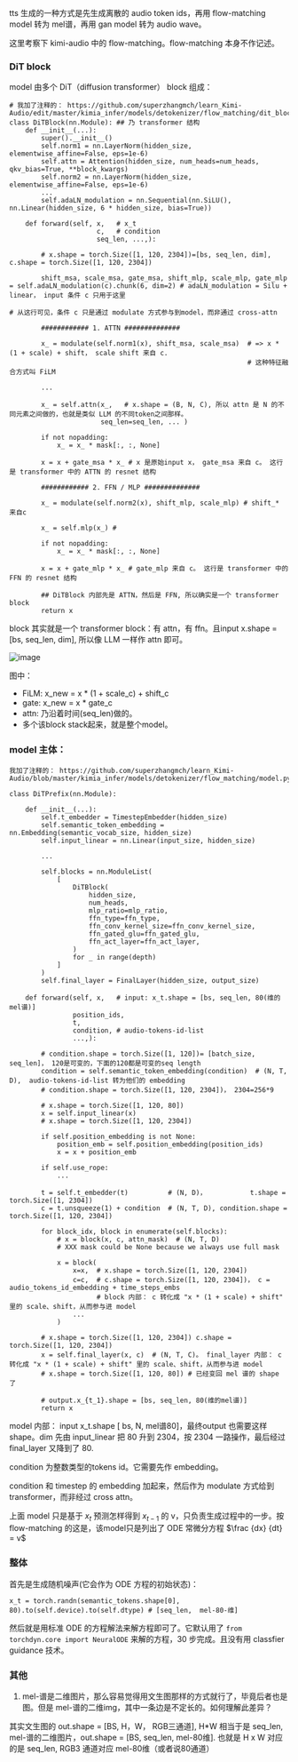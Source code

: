 tts 生成的一种方式是先生成离散的 audio token ids，再用 flow-matching model 转为 mel谱，再用 gan model 转为 audio wave。

这里考察下 kimi-audio 中的 flow-matching。flow-matching 本身不作记述。

### DiT block

model 由多个 DiT（diffusion transformer） block 组成：
```
# 我加了注释的： https://github.com/superzhangmch/learn_Kimi-Audio/edit/master/kimia_infer/models/detokenizer/flow_matching/dit_block.py
class DiTBlock(nn.Module): ## 乃 transformer 结构
    def __init__(...):
        super().__init__()
        self.norm1 = nn.LayerNorm(hidden_size, elementwise_affine=False, eps=1e-6)
        self.attn = Attention(hidden_size, num_heads=num_heads, qkv_bias=True, **block_kwargs)
        self.norm2 = nn.LayerNorm(hidden_size, elementwise_affine=False, eps=1e-6)
        ...
        self.adaLN_modulation = nn.Sequential(nn.SiLU(), nn.Linear(hidden_size, 6 * hidden_size, bias=True))

    def forward(self, x,   # x_t
                      c,   # condition 
                      seq_len, ...,):

        # x.shape = torch.Size([1, 120, 2304])=[bs, seq_len, dim], c.shape = torch.Size([1, 120, 2304])
        
        shift_msa, scale_msa, gate_msa, shift_mlp, scale_mlp, gate_mlp = self.adaLN_modulation(c).chunk(6, dim=2) # adaLN_modulation = Silu + linear， input 条件 c 只用于这里
                                                                                                                  # 从这行可见，条件 c 只是通过 modulate 方式参与到model，而非通过 cross-attn

        ############ 1. ATTN ##############
        
        x_ = modulate(self.norm1(x), shift_msa, scale_msa)  # => x * (1 + scale) + shift， scale shift 来自 c.
                                                            # 这种特征融合方式叫 FiLM 

        ...

        x_ = self.attn(x_,   # x.shape = (B, N, C), 所以 attn 是 N 的不同元素之间做的，也就是类似 LLM 的不同token之间那样。
                       seq_len=seq_len, ... )

        if not nopadding:
            x_ = x_ * mask[:, :, None]

        x = x + gate_msa * x_ # x 是原始input x， gate_msa 来自 c。 这行是 transformer 中的 ATTN 的 resnet 结构

        ############ 2. FFN / MLP ##############
        
        x_ = modulate(self.norm2(x), shift_mlp, scale_mlp) # shift_* 来自c

        x_ = self.mlp(x_) # 

        if not nopadding:
            x_ = x_ * mask[:, :, None]

        x = x + gate_mlp * x_ # gate_mlp 来自 c。 这行是 transformer 中的 FFN 的 resnet 结构

        ## DiTBlock 内部先是 ATTN，然后是 FFN, 所以确实是一个 transformer block
        return x
```
block 其实就是一个 transformer block：有 attn，有 ffn。且input x.shape = [bs, seq_len, dim], 所以像 LLM 一样作 attn 即可。

![image](https://github.com/user-attachments/assets/cb6e6ebe-07f8-4531-a7fb-d3b53c81ad5b)

图中：
- FiLM: x_new = x * (1 + scale_c) + shift_c
- gate: x_new = x * gate_c
- attn: 乃沿着时间(seq_len)做的。
- 多个该block stack起来，就是整个model。

### model 主体：

```
我加了注释的： https://github.com/superzhangmch/learn_Kimi-Audio/blob/master/kimia_infer/models/detokenizer/flow_matching/model.py

class DiTPrefix(nn.Module):
   
    def __init__(...):
        self.t_embedder = TimestepEmbedder(hidden_size)
        self.semantic_token_embedding = nn.Embedding(semantic_vocab_size, hidden_size)
        self.input_linear = nn.Linear(input_size, hidden_size)

        ...

        self.blocks = nn.ModuleList(
            [
                DiTBlock(
                    hidden_size,
                    num_heads,
                    mlp_ratio=mlp_ratio,
                    ffn_type=ffn_type,
                    ffn_conv_kernel_size=ffn_conv_kernel_size,
                    ffn_gated_glu=ffn_gated_glu,
                    ffn_act_layer=ffn_act_layer,
                )
                for _ in range(depth)
            ]
        )
        self.final_layer = FinalLayer(hidden_size, output_size) 
 
    def forward(self, x,   # input: x_t.shape = [bs, seq_len, 80(维的mel谱)]
                position_ids,
                t,
                condition, # audio-tokens-id-list
                ...,):
        
        # condition.shape = torch.Size([1, 120])= [batch_size, seq_len]， 120是可变的，下面的120都是可变的seq length
        condition = self.semantic_token_embedding(condition)  # (N, T, D),  audio-tokens-id-list 转为他们的 embedding
        # condition.shape = torch.Size([1, 120, 2304])， 2304=256*9

        # x.shape = torch.Size([1, 120, 80])
        x = self.input_linear(x)
        # x.shape = torch.Size([1, 120, 2304])

        if self.position_embedding is not None:
            position_emb = self.position_embedding(position_ids)
            x = x + position_emb

        if self.use_rope:
            ...

        t = self.t_embedder(t)          # (N, D)，           t.shape = torch.Size([1, 2304])
        c = t.unsqueeze(1) + condition  # (N, T, D), condition.shape = torch.Size([1, 120, 2304])

        for block_idx, block in enumerate(self.blocks):
            # x = block(x, c, attn_mask)  # (N, T, D)
            # XXX mask could be None because we always use full mask

            x = block(
                x=x,  # x.shape = torch.Size([1, 120, 2304])
                c=c,  # c.shape = torch.Size([1, 120, 2304])， c = audio_tokens_id_embedding + time_steps_embs
                      # block 内部： c 转化成 "x * (1 + scale) + shift" 里的 scale、shift，从而参与进 model
                ...
            )

        # x.shape = torch.Size([1, 120, 2304]) c.shape = torch.Size([1, 120, 2304])
        x = self.final_layer(x, c)  # (N, T, C)。 final_layer 内部： c 转化成 "x * (1 + scale) + shift" 里的 scale、shift，从而参与进 model
        # x.shape = torch.Size([1, 120, 80]) # 已经变回 mel 谱的 shape 了

        # output.x_{t_1}.shape = [bs, seq_len, 80(维的mel谱)]
        return x
```

model 内部： input x_t.shape [ bs, N, mel谱80]，最终output 也需要这样shape。dim 先由 input_linear 把 80 升到 2304，按 2304 一路操作，最后经过 final_layer 又降到了 80.

condition 为整数类型的tokens id。它需要先作 embedding。

condition 和 timestep 的 embedding 加起来，然后作为 modulate 方式给到 transformer，而非经过 cross attn。

上面 model 只是基于 $x_t$ 预测怎样得到 $x_{t-1}$ 的 v，只负责生成过程中的一步。按 flow-matching 的这是，该model只是列出了 ODE 常微分方程 $\frac {dx} {dt} = v$

### 整体

首先是生成随机噪声(它会作为 ODE 方程的初始状态)：

```
x_t = torch.randn(semantic_tokens.shape[0], 80).to(self.device).to(self.dtype) # [seq_len,  mel-80-维]
```

然后就是用标准 ODE 的方程解法来解方程即可了。它默认用了 `from torchdyn.core import NeuralODE` 来解的方程，30 步完成。且没有用 classfier guidance 技术。

### 其他

1. mel-谱是二维图片，那么容易觉得用文生图那样的方式就行了，毕竟后者也是图。但是 mel-谱的二维img，其中一条边是不定长的。如何理解此差异？

其实文生图的 out.shape = [BS, H，W， RGB三通道], H*W 相当于是  seq_len, mel-谱的二维图片，out.shape = [BS, seq_len, mel-80维]. 也就是 H x W 对应的是 seq_len, RGB3 通道对应 mel-80维（或者说80通道）
